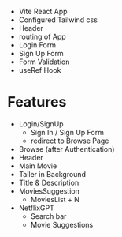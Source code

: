 - Vite React App
- Configured Tailwind css
- Header
- routing of App
- Login Form
- Sign Up Form
- Form Validation
- useRef Hook

# Features
- Login/SignUp
  - Sign In / Sign Up Form
  - redirect to Browse Page
- Browse (after Authentication)
 - Header
 - Main Movie
  - Tailer in Background
  - Title & Description
  - MoviesSuggestion
    - MoviesList + N
- NetflixGPT
  - Search bar
  - Movie Suggestions